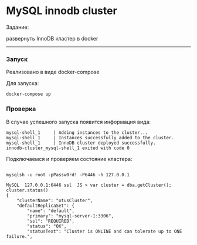 # MySQL innodb cluster

Задание:  

развернуть InnoDB кластер в docker 

---

### Запуск

Реализовано в виде docker-compose 

Для запуска: 

```console
docker-compose up
```

### Проверкa

В случае успешного запуска появится информация вида:

```
mysql-shell_1     | Adding instances to the cluster...
mysql-shell_1     | Instances successfully added to the cluster.
mysql-shell_1     | InnoDB cluster deployed successfully.
innodb-cluster_mysql-shell_1 exited with code 0
```

Подключаемся и проверяем состояние кластера:


```console

mysqlsh -u root -pPassw0rd! -P6446 -h 127.0.0.1

MySQL  127.0.0.1:6446 ssl  JS > var cluster = dba.getCluster(); cluster.status()
{
    "clusterName": "otusCluster", 
    "defaultReplicaSet": {
        "name": "default", 
        "primary": "mysql-server-1:3306", 
        "ssl": "REQUIRED", 
        "status": "OK", 
        "statusText": "Cluster is ONLINE and can tolerate up to ONE failure.", 
```

